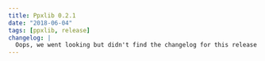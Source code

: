```yaml
---
title: Ppxlib 0.2.1
date: "2018-06-04"
tags: [ppxlib, release]
changelog: |
  Oops, we went looking but didn't find the changelog for this release 🙈
---
```

